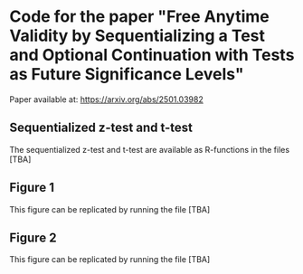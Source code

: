 # Code for the paper "Free Anytime Validity by Sequentializing a Test and Optional Continuation with Tests as Future Significance Levels"

Paper available at: https://arxiv.org/abs/2501.03982

## Sequentialized z-test and t-test
The sequentialized z-test and t-test are available as R-functions in the files [TBA]

## Figure 1
This figure can be replicated by running the file [TBA]

## Figure 2
This figure can be replicated by running the file [TBA]

